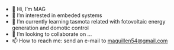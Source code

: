 - 👋 Hi, I’m MAG
- 👀 I’m interested in embeded systems
- 🌱 I’m currently learning tasmota related with fotovoltaic energy generation and domotic control
- 💞️ I’m looking to collaborate on ...
- 📫 How to reach me:  send an e-mail to maguillen54@gmail.com

<!---
maguillen54/maguillen54 is a ✨ special ✨ repository because its `README.md` (this file) appears on your GitHub profile.
You can click the Preview link to take a look at your changes.
--->
